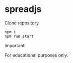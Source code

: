 # spreadjs
Clone repository

```
npm i
npm run start
```
> [!IMPORTANT]
> For educational purposes only.

